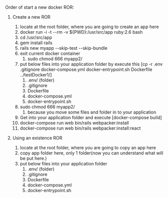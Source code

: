 Order of start a new docker ROR:
1. Create a new ROR
    1. locate at the root folder, where you are going to create an app here
    2. docker run -i -t --rm -v ${PWD}:/usr/src/app ruby:2.6 bash
    3. cd /usr/src/app
    4. gem install rails
    5. rails new myapp --skip-test --skip-bundle
    6. exit current docker container
        1. sudo chmod 666 myapp2/
    6. put below files into your application folder by execute this [cp -r .env .gitignore docker-compose.yml docker-entrypoint.sh Dockerfile ../testDocker1/]
        1. .env/ (folder)
        1. .gitignore
        2. Dockerfile
        3. docker-compose.yml
        4. docker-entrypoint.sh
    7. sudo chmod 666 myapp2/
        1. because you move some files and folder in to your application
    8. Get into your application folder and execute [docker-compose build]
    7. docker-compose run web bin/rails webpacker:install
    8. docker-compose run web bin/rails webpacker:install:react


2. Using an existence ROR
    1. locate at the root folder, where you are going to copy an app here
    2. copy app folder here, only 1 folder(now you can understand what will be put here.)
    3. put below files into your application folder
        1. .env/ (folder)
        1. .gitignore
        2. Dockerfile
        3. docker-compose.yml
        4. docker-entrypoint.sh